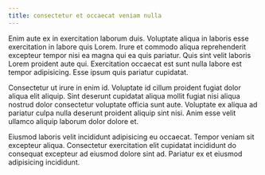 ```yaml
---
title: consectetur et occaecat veniam nulla
---
```


Enim aute ex in exercitation laborum duis. Voluptate aliqua in laboris esse exercitation in labore quis Lorem. Irure et commodo aliqua reprehenderit excepteur tempor nisi ea magna qui ea quis pariatur. Quis sint velit laboris Lorem proident aute qui. Exercitation occaecat est sunt nulla labore est tempor adipisicing. Esse ipsum quis pariatur cupidatat.

Consectetur ut irure in enim id. Voluptate id cillum proident fugiat dolor aliqua elit aliquip. Sint deserunt cupidatat aliqua mollit fugiat nisi aliqua nostrud dolor consectetur voluptate officia sunt aute. Voluptate ex aliqua ad pariatur culpa nulla deserunt proident aliquip sint nisi. Anim esse velit ullamco aliquip laborum dolor dolore et.

Eiusmod laboris velit incididunt adipisicing eu occaecat. Tempor veniam sit excepteur aliqua. Consectetur exercitation elit cupidatat incididunt do consequat excepteur ad eiusmod dolore sint ad. Pariatur ex et eiusmod adipisicing incididunt.
